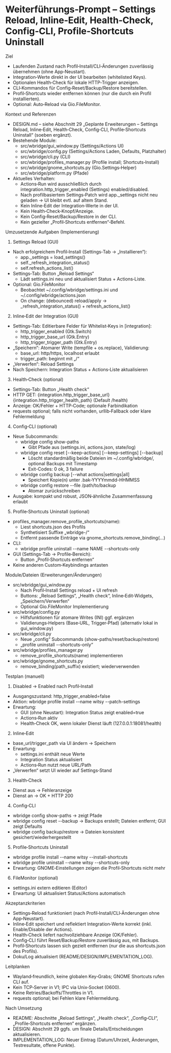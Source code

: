 # Weiterführungs‑Prompt – Settings Reload, Inline‑Edit, Health‑Check, Config‑CLI, Profile‑Shortcuts Uninstall

Ziel
- Laufenden Zustand nach Profil‑Install/CLI‑Änderungen zuverlässig übernehmen (ohne App‑Neustart).
- Integration‑Werte direkt in der UI bearbeiten (whitelisted Keys).
- Optionalen Health‑Check für lokale HTTP‑Trigger anzeigen.
- CLI‑Kommandos für Config‑Reset/Backup/Restore bereitstellen.
- Profil‑Shortcuts wieder entfernen können (nur die durch ein Profil installierten).
- Optional: Auto‑Reload via Gio.FileMonitor.

Kontext und Referenzen
- DESIGN.md – siehe Abschnitt 29 „Geplante Erweiterungen – Settings Reload, Inline‑Edit, Health‑Check, Config‑CLI, Profile‑Shortcuts Uninstall“ (soeben ergänzt).
- Bestehende Module:
  - src/wbridge/gui_window.py (Settings/Actions UI)
  - src/wbridge/config.py (Settings/Actions Laden, Defaults, Platzhalter)
  - src/wbridge/cli.py (CLI)
  - src/wbridge/profiles_manager.py (Profile install; Shortcuts‑Install)
  - src/wbridge/gnome_shortcuts.py (Gio.Settings‑Helper)
  - src/wbridge/platform.py (Pfade)
- Aktuelles Verhalten:
  - Actions‑Run wird ausschließlich durch integration.http_trigger_enabled (Settings) enabled/disabled.
  - Nach profilbasiertem Settings‑Patch wird app._settings nicht neu geladen → UI bleibt evtl. auf altem Stand.
  - Kein Inline‑Edit der Integration‑Werte in der UI.
  - Kein Health‑Check‑Knopf/Anzeige.
  - Kein Config‑Reset/Backup/Restore in der CLI.
  - Kein gezielter „Profil‑Shortcuts entfernen“‑Befehl.

Umzusetzende Aufgaben (Implementierung)

1) Settings Reload (GUI)
- Nach erfolgreichem Profil‑Install (Settings‑Tab → „Installieren“):
  - app._settings = load_settings()
  - self._refresh_integration_status()
  - self.refresh_actions_list()
- Settings‑Tab: Button „Reload Settings“
  - Lädt settings.ini neu und aktualisiert Status + Actions‑Liste.
- Optional: Gio.FileMonitor
  - Beobachtet ~/.config/wbridge/settings.ini und ~/.config/wbridge/actions.json
  - On change: (debounced) reload/apply → _refresh_integration_status() + refresh_actions_list()

2) Inline‑Edit der Integration (GUI)
- Settings‑Tab: Editierbare Felder für Whitelist‑Keys in [integration]:
  - http_trigger_enabled (Gtk.Switch)
  - http_trigger_base_url (Gtk.Entry)
  - http_trigger_trigger_path (Gtk.Entry)
- „Speichern“: Atomarer Write (tempfile + os.replace), Validierung:
  - base_url: http/https, localhost erlaubt
  - trigger_path: beginnt mit „/“
- „Verwerfen“: Reload Settings
- Nach Speichern: Integration Status + Actions‑Liste aktualisieren

3) Health‑Check (optional)
- Settings‑Tab: Button „Health check“
- HTTP GET: {integration.http_trigger_base_url}{integration.http_trigger_health_path} (Default /health)
- Anzeige: OK/Fehler + HTTP‑Code; optionale Farbindikation
- requests optional; falls nicht vorhanden, urllib‑Fallback oder klare Fehlermeldung

4) Config‑CLI (optional)
- Neue Subcommands:
  - wbridge config show-paths
    - Gibt Pfade aus (settings.ini, actions.json, state/log)
  - wbridge config reset [--keep-actions] [--keep-settings] [--backup]
    - Löscht standardmäßig beide Dateien im ~/.config/wbridge/, optional Backups mit Timestamp
    - Exit-Codes: 0 ok, 3 failure
  - wbridge config backup [--what actions|settings|all]
    - Speichert Kopie(n) unter .bak-YYYYmmdd-HHMMSS
  - wbridge config restore --file /path/to/backup
    - Atomar zurückschreiben
- Ausgabe: kompakt und robust, JSON‑ähnliche Zusammenfassung erlaubt

5) Profile‑Shortcuts Uninstall (optional)
- profiles_manager.remove_profile_shortcuts(name):
  - Liest shortcuts.json des Profils
  - Synthetisiert Suffixe „wbridge-<normalized-name>/“
  - Entfernt passende Einträge via gnome_shortcuts.remove_binding(...)
- CLI:
  - wbridge profile uninstall --name NAME --shortcuts-only
- GUI (Settings‑Tab → Profile‑Bereich):
  - Button „Profil‑Shortcuts entfernen“
- Keine anderen Custom‑Keybindings antasten

Module/Dateien (Erweiterungen/Änderungen)
- src/wbridge/gui_window.py
  - Nach Profil‑Install Settings reload + UI refresh
  - Buttons: „Reload Settings“, „Health check“, Inline‑Edit‑Widgets, „Speichern/Verwerfen“
  - Optional Gio.FileMonitor Implementierung
- src/wbridge/config.py
  - Hilfsfunktionen für atomare Writes (INI) ggf. ergänzen
  - Validierungs‑Helpers (Base‑URL, Trigger‑Pfad) (alternativ lokal in gui_window.py)
- src/wbridge/cli.py
  - Neue „config“ Subcommands (show-paths/reset/backup/restore)
  - „profile uninstall --shortcuts-only“
- src/wbridge/profiles_manager.py
  - remove_profile_shortcuts(name) implementieren
- src/wbridge/gnome_shortcuts.py
  - remove_binding(path_suffix) existiert; wiederverwenden

Testplan (manuell)

1) Disabled → Enabled nach Profil‑Install
- Ausgangszustand: http_trigger_enabled=false
- Aktion: wbridge profile install --name witsy --patch-settings
- Erwartung:
  - GUI (ohne Neustart): Integration Status zeigt enabled=true
  - Actions‑Run aktiv
  - Health‑Check OK, wenn lokaler Dienst läuft (127.0.0.1:18081/health)

2) Inline‑Edit
- base_url/trigger_path via UI ändern → Speichern
- Erwartung:
  - settings.ini enthält neue Werte
  - Integration Status aktualisiert
  - Actions‑Run nutzt neue URL/Path
- „Verwerfen“ setzt UI wieder auf Settings‑Stand

3) Health‑Check
- Dienst aus → Fehleranzeige
- Dienst an → OK + HTTP 200

4) Config‑CLI
- wbridge config show-paths → zeigt Pfade
- wbridge config reset --backup → Backups erstellt; Dateien entfernt; GUI zeigt Defaults
- wbridge config backup/restore → Dateien konsistent gesichert/wiederhergestellt

5) Profile‑Shortcuts Uninstall
- wbridge profile install --name witsy --install-shortcuts
- wbridge profile uninstall --name witsy --shortcuts-only
- Erwartung: GNOME‑Einstellungen zeigen die Profil‑Shortcuts nicht mehr

6) FileMonitor (optional)
- settings.ini extern editieren (Editor)
- Erwartung: UI aktualisiert Status/Actions automatisch

Akzeptanzkriterien
- Settings‑Reload funktioniert (nach Profil‑Install/CLI‑Änderungen ohne App‑Neustart).
- Inline‑Edit speichert und reflektiert Integration‑Werte korrekt (inkl. Enable/Disable der Actions).
- Health‑Check liefert nachvollziehbare Anzeige (OK/Fehler).
- Config‑CLI führt Reset/Backup/Restore zuverlässig aus, mit Backups.
- Profil‑Shortcuts lassen sich gezielt entfernen (nur die aus shortcuts.json des Profils).
- Doku/Log aktualisiert (README/DESIGN/IMPLEMENTATION_LOG).

Leitplanken
- Wayland‑freundlich, keine globalen Key‑Grabs; GNOME Shortcuts rufen CLI auf.
- Kein TCP‑Server in V1; IPC via Unix‑Socket (0600).
- Keine Retries/Backoffs/Throttles in V1.
- requests optional; bei Fehlen klare Fehlermeldung.

Nach Umsetzung
- README: Abschnitte „Reload Settings“, „Health check“, „Config‑CLI“, „Profile‑Shortcuts entfernen“ ergänzen.
- DESIGN: Abschnitt 29 ggfs. um finale Details/Entscheidungen aktualisieren.
- IMPLEMENTATION_LOG: Neuer Eintrag (Datum/Uhrzeit, Änderungen, Testresultate, offene Punkte).
